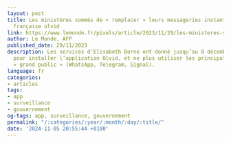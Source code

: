 ```yaml
---
layout: post
title: Les ministères sommés de « remplacer » leurs messageries instantanées par l’application
  française olvid
link: https://www.lemonde.fr/pixels/article/2023/11/29/les-ministeres-sommes-de-remplacer-leurs-messageries-instantanees-par-l-application-francaise-olvid_6203031_4408996.html
author: Le Monde, AFP
published_date: 29/11/2023
description: Les services d’Elisabeth Borne ont donné jusqu’au 8 décembre aux ministres
  pour installer l’application Olvid, et ne plus utiliser les principales applications
  « grand public » (WhatsApp, Telegram, Signal).
language: fr
categories:
- articles
tags:
- app
- surveillance
- gouvernement
og-tags: app, surveillance, gouvernement
permalink: "/:categories/:year/:month/:day/:title/"
date: '2024-11-05 20:55:44 +0100'
---
```

